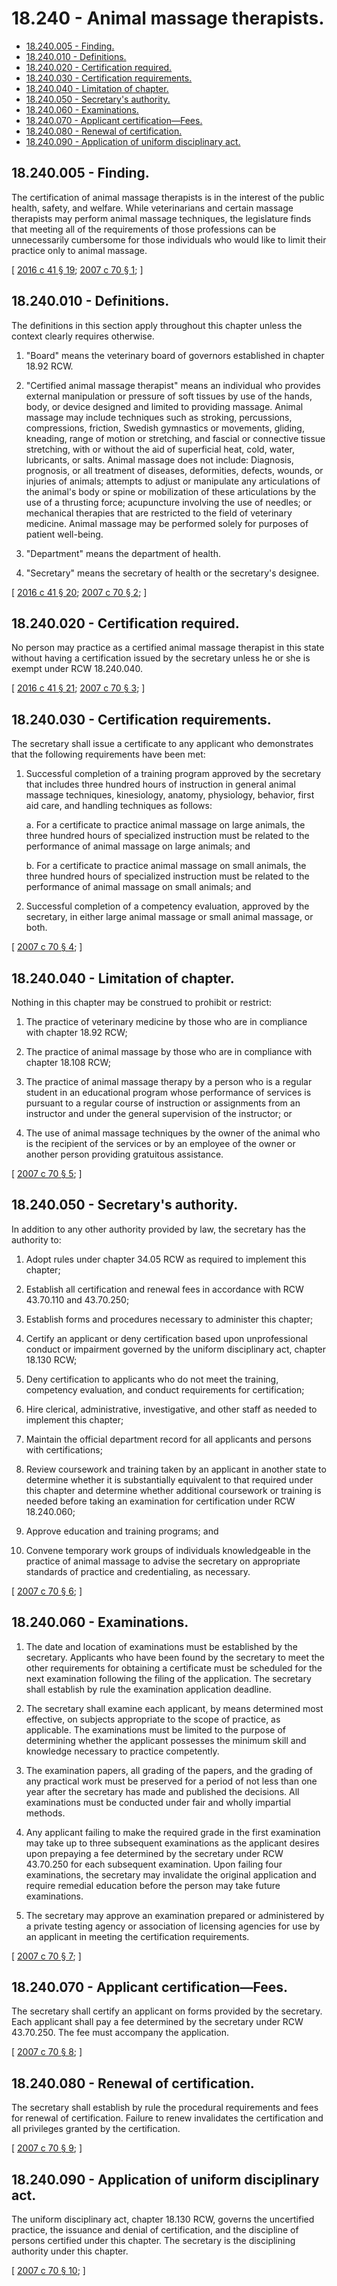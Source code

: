 # 18.240 - Animal massage therapists.
* [18.240.005 - Finding.](#18240005---finding)
* [18.240.010 - Definitions.](#18240010---definitions)
* [18.240.020 - Certification required.](#18240020---certification-required)
* [18.240.030 - Certification requirements.](#18240030---certification-requirements)
* [18.240.040 - Limitation of chapter.](#18240040---limitation-of-chapter)
* [18.240.050 - Secretary's authority.](#18240050---secretarys-authority)
* [18.240.060 - Examinations.](#18240060---examinations)
* [18.240.070 - Applicant certification—Fees.](#18240070---applicant-certificationfees)
* [18.240.080 - Renewal of certification.](#18240080---renewal-of-certification)
* [18.240.090 - Application of uniform disciplinary act.](#18240090---application-of-uniform-disciplinary-act)
## 18.240.005 - Finding.
The certification of animal massage therapists is in the interest of the public health, safety, and welfare. While veterinarians and certain massage therapists may perform animal massage techniques, the legislature finds that meeting all of the requirements of those professions can be unnecessarily cumbersome for those individuals who would like to limit their practice only to animal massage.

\[ [2016 c 41 § 19](http://lawfilesext.leg.wa.gov/biennium/2015-16/Pdf/Bills/Session%20Laws/House/2425-S.SL.pdf?cite=2016%20c%2041%20§%2019); [2007 c 70 § 1](http://lawfilesext.leg.wa.gov/biennium/2007-08/Pdf/Bills/Session%20Laws/Senate/5403-S.SL.pdf?cite=2007%20c%2070%20§%201); \]

## 18.240.010 - Definitions.
The definitions in this section apply throughout this chapter unless the context clearly requires otherwise.

1. "Board" means the veterinary board of governors established in chapter 18.92 RCW.

2. "Certified animal massage therapist" means an individual who provides external manipulation or pressure of soft tissues by use of the hands, body, or device designed and limited to providing massage. Animal massage may include techniques such as stroking, percussions, compressions, friction, Swedish gymnastics or movements, gliding, kneading, range of motion or stretching, and fascial or connective tissue stretching, with or without the aid of superficial heat, cold, water, lubricants, or salts. Animal massage does not include: Diagnosis, prognosis, or all treatment of diseases, deformities, defects, wounds, or injuries of animals; attempts to adjust or manipulate any articulations of the animal's body or spine or mobilization of these articulations by the use of a thrusting force; acupuncture involving the use of needles; or mechanical therapies that are restricted to the field of veterinary medicine. Animal massage may be performed solely for purposes of patient well-being.

3. "Department" means the department of health.

4. "Secretary" means the secretary of health or the secretary's designee.

\[ [2016 c 41 § 20](http://lawfilesext.leg.wa.gov/biennium/2015-16/Pdf/Bills/Session%20Laws/House/2425-S.SL.pdf?cite=2016%20c%2041%20§%2020); [2007 c 70 § 2](http://lawfilesext.leg.wa.gov/biennium/2007-08/Pdf/Bills/Session%20Laws/Senate/5403-S.SL.pdf?cite=2007%20c%2070%20§%202); \]

## 18.240.020 - Certification required.
No person may practice as a certified animal massage therapist in this state without having a certification issued by the secretary unless he or she is exempt under RCW 18.240.040.

\[ [2016 c 41 § 21](http://lawfilesext.leg.wa.gov/biennium/2015-16/Pdf/Bills/Session%20Laws/House/2425-S.SL.pdf?cite=2016%20c%2041%20§%2021); [2007 c 70 § 3](http://lawfilesext.leg.wa.gov/biennium/2007-08/Pdf/Bills/Session%20Laws/Senate/5403-S.SL.pdf?cite=2007%20c%2070%20§%203); \]

## 18.240.030 - Certification requirements.
The secretary shall issue a certificate to any applicant who demonstrates that the following requirements have been met:

1. Successful completion of a training program approved by the secretary that includes three hundred hours of instruction in general animal massage techniques, kinesiology, anatomy, physiology, behavior, first aid care, and handling techniques as follows:

    a. For a certificate to practice animal massage on large animals, the three hundred hours of specialized instruction must be related to the performance of animal massage on large animals; and

    b. For a certificate to practice animal massage on small animals, the three hundred hours of specialized instruction must be related to the performance of animal massage on small animals; and

2. Successful completion of a competency evaluation, approved by the secretary, in either large animal massage or small animal massage, or both.

\[ [2007 c 70 § 4](http://lawfilesext.leg.wa.gov/biennium/2007-08/Pdf/Bills/Session%20Laws/Senate/5403-S.SL.pdf?cite=2007%20c%2070%20§%204); \]

## 18.240.040 - Limitation of chapter.
Nothing in this chapter may be construed to prohibit or restrict:

1. The practice of veterinary medicine by those who are in compliance with chapter 18.92 RCW;

2. The practice of animal massage by those who are in compliance with chapter 18.108 RCW;

3. The practice of animal massage therapy by a person who is a regular student in an educational program whose performance of services is pursuant to a regular course of instruction or assignments from an instructor and under the general supervision of the instructor; or

4. The use of animal massage techniques by the owner of the animal who is the recipient of the services or by an employee of the owner or another person providing gratuitous assistance.

\[ [2007 c 70 § 5](http://lawfilesext.leg.wa.gov/biennium/2007-08/Pdf/Bills/Session%20Laws/Senate/5403-S.SL.pdf?cite=2007%20c%2070%20§%205); \]

## 18.240.050 - Secretary's authority.
In addition to any other authority provided by law, the secretary has the authority to:

1. Adopt rules under chapter 34.05 RCW as required to implement this chapter;

2. Establish all certification and renewal fees in accordance with RCW 43.70.110 and 43.70.250;

3. Establish forms and procedures necessary to administer this chapter;

4. Certify an applicant or deny certification based upon unprofessional conduct or impairment governed by the uniform disciplinary act, chapter 18.130 RCW;

5. Deny certification to applicants who do not meet the training, competency evaluation, and conduct requirements for certification;

6. Hire clerical, administrative, investigative, and other staff as needed to implement this chapter;

7. Maintain the official department record for all applicants and persons with certifications;

8. Review coursework and training taken by an applicant in another state to determine whether it is substantially equivalent to that required under this chapter and determine whether additional coursework or training is needed before taking an examination for certification under RCW 18.240.060;

9. Approve education and training programs; and

10. Convene temporary work groups of individuals knowledgeable in the practice of animal massage to advise the secretary on appropriate standards of practice and credentialing, as necessary.

\[ [2007 c 70 § 6](http://lawfilesext.leg.wa.gov/biennium/2007-08/Pdf/Bills/Session%20Laws/Senate/5403-S.SL.pdf?cite=2007%20c%2070%20§%206); \]

## 18.240.060 - Examinations.
1. The date and location of examinations must be established by the secretary. Applicants who have been found by the secretary to meet the other requirements for obtaining a certificate must be scheduled for the next examination following the filing of the application. The secretary shall establish by rule the examination application deadline.

2. The secretary shall examine each applicant, by means determined most effective, on subjects appropriate to the scope of practice, as applicable. The examinations must be limited to the purpose of determining whether the applicant possesses the minimum skill and knowledge necessary to practice competently.

3. The examination papers, all grading of the papers, and the grading of any practical work must be preserved for a period of not less than one year after the secretary has made and published the decisions. All examinations must be conducted under fair and wholly impartial methods.

4. Any applicant failing to make the required grade in the first examination may take up to three subsequent examinations as the applicant desires upon prepaying a fee determined by the secretary under RCW 43.70.250 for each subsequent examination. Upon failing four examinations, the secretary may invalidate the original application and require remedial education before the person may take future examinations.

5. The secretary may approve an examination prepared or administered by a private testing agency or association of licensing agencies for use by an applicant in meeting the certification requirements.

\[ [2007 c 70 § 7](http://lawfilesext.leg.wa.gov/biennium/2007-08/Pdf/Bills/Session%20Laws/Senate/5403-S.SL.pdf?cite=2007%20c%2070%20§%207); \]

## 18.240.070 - Applicant certification—Fees.
The secretary shall certify an applicant on forms provided by the secretary. Each applicant shall pay a fee determined by the secretary under RCW 43.70.250. The fee must accompany the application.

\[ [2007 c 70 § 8](http://lawfilesext.leg.wa.gov/biennium/2007-08/Pdf/Bills/Session%20Laws/Senate/5403-S.SL.pdf?cite=2007%20c%2070%20§%208); \]

## 18.240.080 - Renewal of certification.
The secretary shall establish by rule the procedural requirements and fees for renewal of certification. Failure to renew invalidates the certification and all privileges granted by the certification.

\[ [2007 c 70 § 9](http://lawfilesext.leg.wa.gov/biennium/2007-08/Pdf/Bills/Session%20Laws/Senate/5403-S.SL.pdf?cite=2007%20c%2070%20§%209); \]

## 18.240.090 - Application of uniform disciplinary act.
The uniform disciplinary act, chapter 18.130 RCW, governs the uncertified practice, the issuance and denial of certification, and the discipline of persons certified under this chapter. The secretary is the disciplining authority under this chapter.

\[ [2007 c 70 § 10](http://lawfilesext.leg.wa.gov/biennium/2007-08/Pdf/Bills/Session%20Laws/Senate/5403-S.SL.pdf?cite=2007%20c%2070%20§%2010); \]

